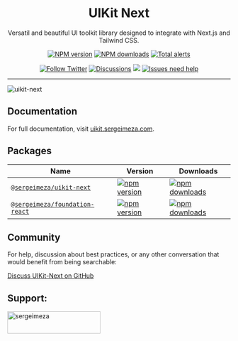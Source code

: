 <h1 align="center">
  UIKit Next
</h1>

<p align="center">
  Versatil and beautiful UI toolkit library designed to integrate with Next.js and Tailwind CSS.
</p>

<div align="center">

 [![NPM version][npm-image]][npm-url] [![NPM downloads][download-image]][download-url] [![Total alerts][lgtm-image]][lgtm-url]

  [![Follow Twitter][twitter-image]][twitter-url] [![Discussions][discussions-image]][discussions-url] [![][issues-helper-image]][issues-helper-url] [![Issues need help][help-wanted-image]][help-wanted-url]

[npm-image]: http://img.shields.io/npm/v/@sergeimeza/uikit-next.svg?style=flat-square
[npm-url]: http://npmjs.org/package/@sergeimeza/uikit-next
[download-image]: https://img.shields.io/npm/dm/@sergeimeza/uikit-next.svg?style=flat-square
[download-url]: https://npmjs.org/package/@sergeimeza/uikit-next
[lgtm-image]: https://flat.badgen.net/lgtm/alerts/g/SergeiMeza/uikit-next
[lgtm-url]: https://lgtm.com/projects/g/SergeiMeza/uikit-next/alerts/
[help-wanted-image]: https://flat.badgen.net/github/label-issues/sergeimeza/uikit-next/help%20wanted/open
[help-wanted-url]: https://github.com/sergeimeza/uikit-next/issues?q=is%3Aopen+is%3Aissue+label%3A%22help+wanted%22
[twitter-image]: https://img.shields.io/twitter/follow/Sergi_Meza.svg?label=SergeiMeza&style=social
[twitter-url]: https://twitter.com/Sergi_Meza
[discussions-image]: https://img.shields.io/badge/discussions-on%20github-blue?style=flat-square
[discussions-url]: https://github.com/sergeimeza/uikit-next/discussions
[issues-helper-image]: https://img.shields.io/badge/using-issues--helper-orange?style=flat-square
[issues-helper-url]: https://github.com/actions-cool/issues-helper
</div>

---

![uikit-next](https://user-images.githubusercontent.com/15046717/147818220-52947eab-2cc3-43aa-9fa9-7ffa3e6d071c.png)

## Documentation

For full documentation, visit [uikit.sergeimeza.com](https://uikit.sergeimeza.com).

## Packages

| Name                                                                             | Version                                                                                                                                     | Downloads                                                                                                                                      |
| -------------------------------------------------------------------------------- | ------------------------------------------------------------------------------------------------------------------------------------------- | ---------------------------------------------------------------------------------------------------------------------------------------------- |
| [`@sergeimeza/uikit-next`](https://github.com/SergeiMeza/uikit-next)             | [![npm version](https://img.shields.io/npm/v/@sergeimeza/uikit-next.svg)](https://www.npmjs.com/package/@sergeimeza/uikit-next)             | [![npm downloads](https://img.shields.io/npm/dt/@sergeimeza/uikit-next.svg)](https://www.npmjs.com/package/@sergeimeza/uikit-next)             |
| [`@sergeimeza/foundation-react`](https://github.com/SergeiMeza/foundation-react) | [![npm version](https://img.shields.io/npm/v/@sergeimeza/foundation-react.svg)](https://www.npmjs.com/package/@sergeimeza/foundation-react) | [![npm downloads](https://img.shields.io/npm/dt/@sergeimeza/foundation-react.svg)](https://www.npmjs.com/package/@sergeimeza/foundation-react) |

## Community

For help, discussion about best practices, or any other conversation that would benefit from being searchable:

[Discuss UIKit-Next on GitHub](https://github.com/SergeiMeza/uikit-next/discussions)

## Support:

<p><a href="https://www.buymeacoffee.com/sergeimeza"> <img align="left" src="https://cdn.buymeacoffee.com/buttons/v2/default-yellow.png" height="50" width="210" alt="sergeimeza" /></a></p><br><br>
